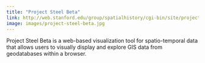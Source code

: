 ```yaml
---
title: "Project Steel Beta"
link: http://web.stanford.edu/group/spatialhistory/cgi-bin/site/project.php?id=1009
image: images/project-steel-beta.jpg
---
```

Project Steel Beta is a web-based visualization tool for spatio-temporal data that allows users to visually display and explore GIS data from geodatabases within a browser.
